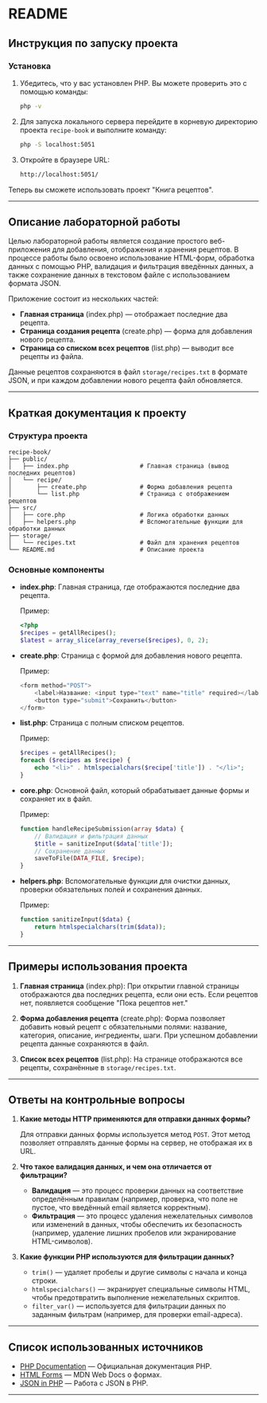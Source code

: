 # README

## Инструкция по запуску проекта

### Установка

1. Убедитесь, что у вас установлен PHP. Вы можете проверить это с помощью команды:
   ```bash
   php -v
   ```

2. Для запуска локального сервера перейдите в корневую директорию проекта `recipe-book` и выполните команду:
   ```bash
   php -S localhost:5051
   ```

3. Откройте в браузере URL:
   ```bash
   http://localhost:5051/
   ```

Теперь вы сможете использовать проект "Книга рецептов".

---

## Описание лабораторной работы

Целью лабораторной работы является создание простого веб-приложения для добавления, отображения и хранения рецептов. В процессе работы было освоено использование HTML-форм, обработка данных с помощью PHP, валидация и фильтрация введённых данных, а также сохранение данных в текстовом файле с использованием формата JSON.

Приложение состоит из нескольких частей:
- **Главная страница** (index.php) — отображает последние два рецепта.
- **Страница создания рецепта** (create.php) — форма для добавления нового рецепта.
- **Страница со списком всех рецептов** (list.php) — выводит все рецепты из файла.

Данные рецептов сохраняются в файл `storage/recipes.txt` в формате JSON, и при каждом добавлении нового рецепта файл обновляется.

---

## Краткая документация к проекту

### Структура проекта

```
recipe-book/
├── public/                          
│   ├── index.php                    # Главная страница (вывод последних рецептов)
│   └── recipe/                      
│       ├── create.php               # Форма добавления рецепта
│       └── list.php                 # Страница с отображением рецептов
├── src/                             
│   ├── core.php                     # Логика обработки данных
│   ├── helpers.php                  # Вспомогательные функции для обработки данных
├── storage/                         
│   └── recipes.txt                  # Файл для хранения рецептов
└── README.md                        # Описание проекта
```

### Основные компоненты

- **index.php**: Главная страница, где отображаются последние два рецепта.
  
  Пример:
  ```php
  <?php
  $recipes = getAllRecipes();
  $latest = array_slice(array_reverse($recipes), 0, 2);
  ```

- **create.php**: Страница с формой для добавления нового рецепта.
  
  Пример:
  ```php
  <form method="POST">
      <label>Название: <input type="text" name="title" required></label><br><br>
      <button type="submit">Сохранить</button>
  </form>
  ```

- **list.php**: Страница с полным списком рецептов.

  Пример:
  ```php
  $recipes = getAllRecipes();
  foreach ($recipes as $recipe) {
      echo "<li>" . htmlspecialchars($recipe['title']) . "</li>";
  }
  ```

- **core.php**: Основной файл, который обрабатывает данные формы и сохраняет их в файл.

  Пример:
  ```php
  function handleRecipeSubmission(array $data) {
      // Валидация и фильтрация данных
      $title = sanitizeInput($data['title']);
      // Сохранение данных
      saveToFile(DATA_FILE, $recipe);
  }
  ```

- **helpers.php**: Вспомогательные функции для очистки данных, проверки обязательных полей и сохранения данных.

  Пример:
  ```php
  function sanitizeInput($data) {
      return htmlspecialchars(trim($data)); 
  }
  ```

---

## Примеры использования проекта

1. **Главная страница** (index.php):
   При открытии главной страницы отображаются два последних рецепта, если они есть. Если рецептов нет, появляется сообщение "Пока рецептов нет."

2. **Форма добавления рецепта** (create.php):
   Форма позволяет добавить новый рецепт с обязательными полями: название, категория, описание, ингредиенты, шаги. При успешном добавлении рецепта данные сохраняются в файл.

3. **Список всех рецептов** (list.php):
   На странице отображаются все рецепты, сохранённые в `storage/recipes.txt`.

---

## Ответы на контрольные вопросы

1. **Какие методы HTTP применяются для отправки данных формы?**

   Для отправки данных формы используется метод `POST`. Этот метод позволяет отправлять данные формы на сервер, не отображая их в URL.

2. **Что такое валидация данных, и чем она отличается от фильтрации?**

   - **Валидация** — это процесс проверки данных на соответствие определённым правилам (например, проверка, что поле не пустое, что введённый email является корректным).
   - **Фильтрация** — это процесс удаления нежелательных символов или изменений в данных, чтобы обеспечить их безопасность (например, удаление лишних пробелов или экранирование HTML-символов).

3. **Какие функции PHP используются для фильтрации данных?**

   - `trim()` — удаляет пробелы и другие символы с начала и конца строки.
   - `htmlspecialchars()` — экранирует специальные символы HTML, чтобы предотвратить выполнение нежелательных скриптов.
   - `filter_var()` — используется для фильтрации данных по заданным фильтрам (например, для проверки email-адреса).

---

## Список использованных источников

- [PHP Documentation](https://www.php.net/docs.php) — Официальная документация PHP.
- [HTML Forms](https://developer.mozilla.org/en-US/docs/Learn/Forms) — MDN Web Docs о формах.
- [JSON in PHP](https://www.php.net/manual/en/book.json.php) — Работа с JSON в PHP.

---